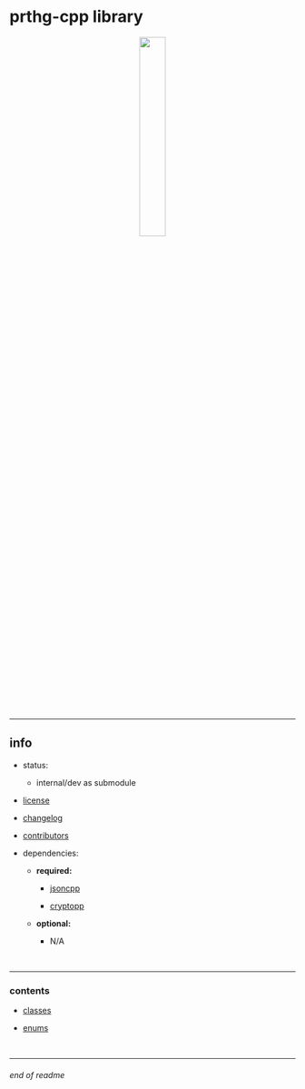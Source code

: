 # prthg-cpp library

<div style="text-align: center;" align="center">
    <img
        src=./docs/assets/prthg-cpp-color-transparent.png
        style="display: block;width: 30%;margin-left: auto;margin-right: auto;"
    />
</div>

<br>

---

## info

- status:
    - internal/dev as submodule

- [license](./LICENSE.md)

- [changelog](./CHANGELOG.md)

- [contributors](./CONTRIBUTORS.md)

- dependencies:
    - __required:__
        - [jsoncpp](https://github.com/open-source-parsers/jsoncpp)

        - [cryptopp](https://github.com/weidai11/cryptopp)

    - __optional:__
        - N/A

<br>

---

### contents

- [classes](https://github.com/prothegee/prthg-cpp/tree/main/src/prthgcpp/classes)

- [enums](https://github.com/prothegee/prthg-cpp/tree/main/src/prthgcpp/enums)

<!-- - [interfaces](https://github.com/prothegee/prthg-cpp/tree/main/src/prthgcpp/interfaces) -->

<!-- - [structs](https://github.com/prothegee/prthg-cpp/tree/main/src/prthgcpp/structs) -->

<!-- - [types](https://github.com/prothegee/prthg-cpp/tree/main/src/prthgcpp/types) -->

<br>

---

###### end of readme